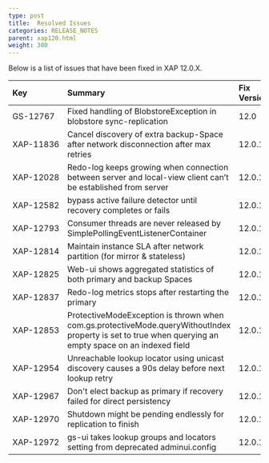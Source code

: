```yaml
---
type: post
title:  Resolved Issues
categories: RELEASE_NOTES
parent: xap120.html
weight: 300
---
```



Below is a list of issues that have been fixed in XAP 12.0.X.




| Key                   | Summary                            | Fix Version/s    | Platform/s        |
|:----------------------|:-----------------------------------|:----------------|:---------------| 
|<nobr>GS-12767<nobr>   |Fixed handling of BlobstoreException in blobstore sync-replication     | 12.0  | Java|
|<nobr>XAP-11836<nobr> |Cancel discovery of extra backup-Space after network disconnection after max retries| 12.0.1| Java|
|XAP-12028 |Redo-log keeps growing when connection between server and local-view client can’t be established from server| 12.0.1|  Java|
|XAP-12582 |bypass active failure detector until recovery completes or fails| 12.0.1| Java|
|XAP-12793 |Consumer threads are never released by SimplePollingEventListenerContainer| 12.0.1| Java|
|XAP-12814 |Maintain instance SLA after network partition (for mirror & stateless)| 12.0.1|  Java|
|XAP-12825 |Web-ui shows aggregated statistics of both primary and backup Spaces| 12.0.1| Java|
|XAP-12837 |Redo-log metrics stops after restarting the primary| 12.0.1| Java|
|XAP-12853 |ProtectiveModeException is thrown when com.gs.protectiveMode.queryWithoutIndex property is set to true when querying an empty space on an indexed field| 12.0.1|  Java|
|XAP-12954 |Unreachable lookup locator using unicast discovery causes a 90s delay before next lookup retry| 12.0.1|  Java|
|XAP-12967 |Don't elect backup as primary if recovery failed for direct persistency| 12.0.1| Java|
|XAP-12970 |Shutdown might be pending endlessly for replication to finish| 12.0.1|  Java|
|<nobr>XAP-12972<nobr> |gs-ui takes lookup groups and locators setting from deprecated adminui.config| 12.0.1|  Java|